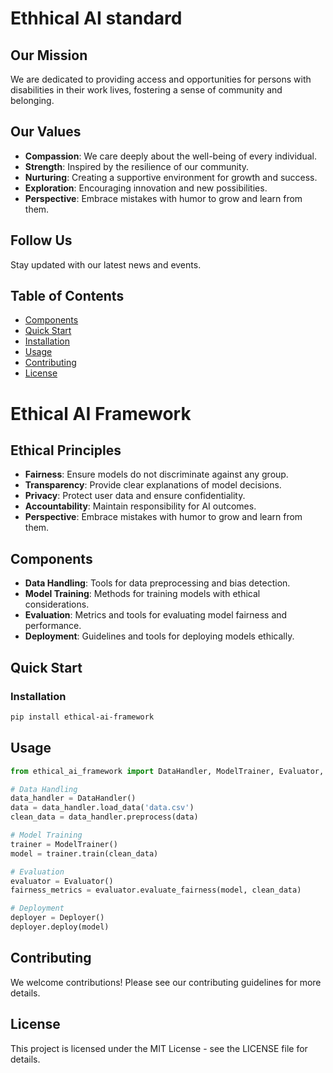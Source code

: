 # Ethhical AI standard

## Our Mission
We are dedicated to providing access and opportunities for persons with disabilities in their work lives, fostering a sense of community and belonging.

## Our Values
- **Compassion**: We care deeply about the well-being of every individual.
- **Strength**: Inspired by the resilience of our community.
- **Nurturing**: Creating a supportive environment for growth and success.
- **Exploration**: Encouraging innovation and new possibilities.
- **Perspective**: Embrace mistakes with humor to grow and learn from them.

## Follow Us
Stay updated with our latest news and events. 

## Table of Contents

- [Components](#components)
- [Quick Start](#quick-start)
- [Installation](#installation)
- [Usage](#usage)
- [Contributing](#contributing)
- [License](#license)

# Ethical AI Framework

## Ethical Principles
- **Fairness**: Ensure models do not discriminate against any group.
- **Transparency**: Provide clear explanations of model decisions.
- **Privacy**: Protect user data and ensure confidentiality.
- **Accountability**: Maintain responsibility for AI outcomes.
- **Perspective**: Embrace mistakes with humor to grow and learn from them.

## Components
- **Data Handling**: Tools for data preprocessing and bias detection.
- **Model Training**: Methods for training models with ethical considerations.
- **Evaluation**: Metrics and tools for evaluating model fairness and performance.
- **Deployment**: Guidelines and tools for deploying models ethically.

## Quick Start

### Installation

```bash
pip install ethical-ai-framework
```

## Usage

```python
from ethical_ai_framework import DataHandler, ModelTrainer, Evaluator, Deployer

# Data Handling
data_handler = DataHandler()
data = data_handler.load_data('data.csv')
clean_data = data_handler.preprocess(data)

# Model Training
trainer = ModelTrainer()
model = trainer.train(clean_data)

# Evaluation
evaluator = Evaluator()
fairness_metrics = evaluator.evaluate_fairness(model, clean_data)

# Deployment
deployer = Deployer()
deployer.deploy(model)
```


## Contributing

We welcome contributions! Please see our contributing guidelines for more details.

## License

This project is licensed under the MIT License - see the LICENSE file for details.
